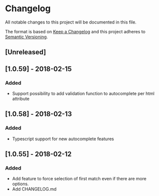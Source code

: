 # Changelog
All notable changes to this project will be documented in this file.

The format is based on [Keep a Changelog](http://keepachangelog.com/en/1.0.0/)
and this project adheres to [Semantic Versioning](http://semver.org/spec/v2.0.0.html).

## [Unreleased]

## [1.0.59] - 2018-02-15
### Added
- Support possibility to add validation function to autocomplete per html attribute

## [1.0.58] - 2018-02-13
### Added
- Typescript support for new autocomplete features

## [1.0.55] - 2018-02-12
### Added
- Add feature to force selection of first match even if there are more options.
- Add CHANGELOG.md
